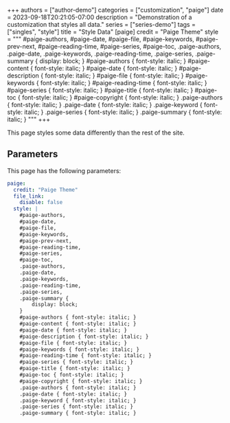 +++
authors = ["author-demo"]
categories = ["customization", "paige"]
date = 2023-09-18T20:21:05-07:00
description = "Demonstration of a customization that styles all data."
series = ["series-demo"]
tags = ["singles", "style"]
title = "Style Data"
[paige]
credit = "Paige Theme"
style = """
#paige-authors,
#paige-date,
#paige-file,
#paige-keywords,
#paige-prev-next,
#paige-reading-time,
#paige-series,
#paige-toc,
.paige-authors,
.paige-date,
.paige-keywords,
.paige-reading-time,
.paige-series,
.paige-summary {
    display: block;
}
#paige-authors { font-style: italic; }
#paige-content { font-style: italic; }
#paige-date { font-style: italic; }
#paige-description { font-style: italic; }
#paige-file { font-style: italic; }
#paige-keywords { font-style: italic; }
#paige-reading-time { font-style: italic; }
#paige-series { font-style: italic; }
#paige-title { font-style: italic; }
#paige-toc { font-style: italic; }
#paige-copyright { font-style: italic; }
.paige-authors { font-style: italic; }
.paige-date { font-style: italic; }
.paige-keyword { font-style: italic; }
.paige-series { font-style: italic; }
.paige-summary { font-style: italic; }
"""
+++

This page styles some data differently than the rest of the site.

<!--more-->

## Parameters

This page has the following parameters:

```yaml
paige:
  credit: "Paige Theme"
  file_link:
    disable: false
  style: |
    #paige-authors,
    #paige-date,
    #paige-file,
    #paige-keywords,
    #paige-prev-next,
    #paige-reading-time,
    #paige-series,
    #paige-toc,
    .paige-authors,
    .paige-date,
    .paige-keywords,
    .paige-reading-time,
    .paige-series,
    .paige-summary {
        display: block;
    }
    #paige-authors { font-style: italic; }
    #paige-content { font-style: italic; }
    #paige-date { font-style: italic; }
    #paige-description { font-style: italic; }
    #paige-file { font-style: italic; }
    #paige-keywords { font-style: italic; }
    #paige-reading-time { font-style: italic; }
    #paige-series { font-style: italic; }
    #paige-title { font-style: italic; }
    #paige-toc { font-style: italic; }
    #paige-copyright { font-style: italic; }
    .paige-authors { font-style: italic; }
    .paige-date { font-style: italic; }
    .paige-keyword { font-style: italic; }
    .paige-series { font-style: italic; }
    .paige-summary { font-style: italic; }
```
